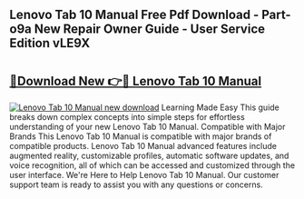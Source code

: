 ## Lenovo Tab 10 Manual Free Pdf Download - Part-o9a New Repair Owner Guide - User Service Edition vLE9X

# <h2><a href="http://cf24618.oget.top/?id=Lenovo+Tab+10+Manual">🔗Download New 👉🔴 Lenovo Tab 10 Manual</a></h2>

[![Lenovo Tab 10 Manual new download](https://i.imgur.com/5g1atiW.png)](http://cf24618.oget.top/?id=Lenovo+Tab+10+Manual)
Learning Made Easy This guide breaks down complex concepts into simple steps for effortless understanding of your new Lenovo Tab 10 Manual. Compatible with Major Brands This Lenovo Tab 10 Manual is compatible with major brands of compatible products. Lenovo Tab 10 Manual advanced features include augmented reality, customizable profiles, automatic software updates, and voice recognition, all of which can be accessed and customized through the user interface. We're Here to Help Lenovo Tab 10 Manual. Our customer support team is ready to assist you with any questions or concerns.
